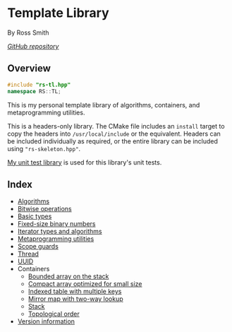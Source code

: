 # Template Library

By Ross Smith

_[GitHub repository](https://github.com/CaptainCrowbar/rs-tl)_

## Overview

```c++
#include "rs-tl.hpp"
namespace RS::TL;
```

This is my personal template library of algorithms, containers, and
metaprogramming utilities.

This is a headers-only library. The CMake file includes an `install` target to
copy the headers into `/usr/local/include` or the equivalent. Headers can be
included individually as required, or the entire library can be included
using `"rs-skeleton.hpp"`.

[My unit test library](https://github.com/CaptainCrowbar/rs-unit-test) is used
for this library's unit tests.

## Index

* [Algorithms](algorithm.html)
* [Bitwise operations](binary.html)
* [Basic types](types.html)
* [Fixed-size binary numbers](fixed-binary.html)
* [Iterator types and algorithms](iterator.html)
* [Metaprogramming utilities](meta.html)
* [Scope guards](guard.html)
* [Thread](thread.html)
* [UUID](uuid.html)
* Containers
    * [Bounded array on the stack](bounded-array.html)
    * [Compact array optimized for small size](compact-array.html)
    * [Indexed table with multiple keys](index-table.html)
    * [Mirror map with two-way lookup](mirror-map.html)
    * [Stack](stack.html)
    * [Topological order](topological-order.html)
* [Version information](version.html)
